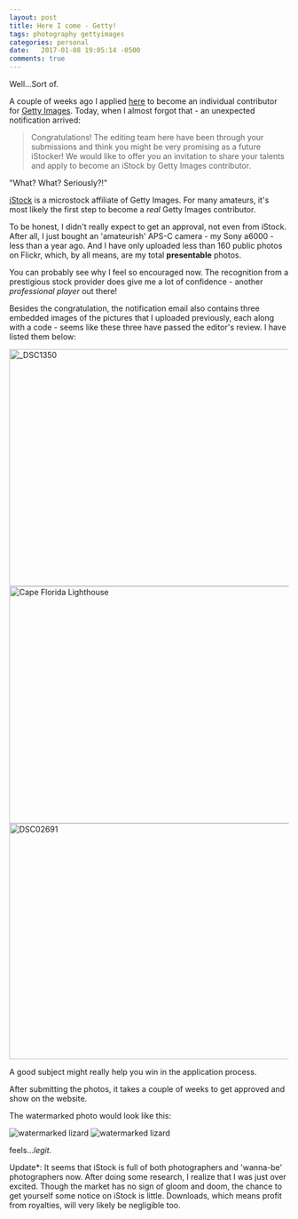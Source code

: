 ```yaml
---
layout: post
title: Here I come - Getty!
tags: photography gettyimages
categories: personal
date:   2017-01-08 19:05:14 -0500
comments: true
---
```


Well...Sort of.

A couple of weeks ago I applied [here](https://workwithus.gettyimages.com/en/submit-your-work) to 
become an individual contributor for [Getty Images](http://www.gettyimages.com/). Today, when I almost forgot that - an unexpected 
notification arrived:

> Congratulations! The editing team here have been through your submissions and think you might be very promising as a future iStocker! We would like to offer you an invitation to share your talents and apply to become an iStock by Getty Images contributor.
 
"What? What? Seriously?!"

[iStock](http://www.istockphoto.com/) is a microstock affiliate of Getty Images. For many amateurs, it's most likely
the first step to become a _real_ Getty Images contributor. 

To be honest, I didn't really expect to get an approval, not even from iStock. After all, I just 
bought an 'amateurish' APS-C camera - my Sony a6000 - less than a year ago. And I have 
only uploaded less than 160 public photos on Flickr, which, by all means, are my total __presentable__
photos.

You can probably see why I feel so encouraged now. The recognition from a prestigious stock provider 
does give me a lot of confidence - another _professional player_ out there!

Besides the congratulation, the notification email also contains three embedded images of the pictures
that I uploaded previously, each along with a code - seems like these three have 
passed the editor's review. I have listed them below:

<a data-flickr-embed="false"  href="https://www.flickr.com/photos/under_s/32012829315/in/dateposted-public/" title="_DSC1350"><img src="https://c4.staticflickr.com/6/5746/32012829315_ee3be64305_z.jpg" width="640" height="427" alt="_DSC1350"></a>
<br />
<a data-flickr-embed="false"  href="https://www.flickr.com/photos/under_s/31103626914/in/dateposted-public/" title="Cape Florida Lighthouse"><img src="https://c3.staticflickr.com/1/339/31103626914_c563e4a2e6_z.jpg" width="640" height="427" alt="Cape Florida Lighthouse"></a>
<br />
<a data-flickr-embed="false"  href="https://www.flickr.com/photos/under_s/18270129474/in/dateposted-public/" title="DSC02691"><img src="https://c3.staticflickr.com/1/374/18270129474_988ab6acde_z.jpg" width="640" height="425" alt="DSC02691"></a>
<script async src="//embedr.flickr.com/assets/client-code.js" charset="utf-8"></script>

A good subject might really help you win in the application process.

After submitting the photos, it takes a couple of weeks to get approved and show on the website.

The watermarked photo would look like this:

<img alt="watermarked lizard" src="{{ site.baseurl }}/public/images/watermark-lizard.jpg" />

<img alt="watermarked lizard" src="{{ site.baseurl }}/public/images/watermark-2.jpg" />

feels..._legit_.

Update*: It seems that iStock is full of both photographers and 'wanna-be' photographers now. After
doing some research, I realize that I was just over excited. Though the market has no sign of gloom and doom, 
the chance to get yourself some notice on iStock is little. Downloads, which means profit from royalties, will very likely   be negligible too.
  
  
  
  